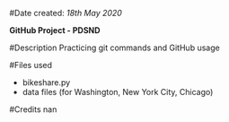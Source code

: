 #Date created:
_18th May 2020_

**GitHub Project - PDSND**

#Description
Practicing git commands and GitHub usage

#Files used
* bikeshare.py
* data files (for Washington, New York City, Chicago)

#Credits
nan
